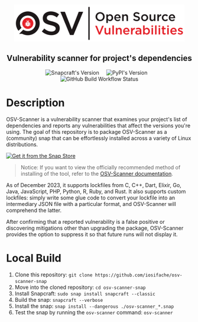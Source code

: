 <p align="center">
    <a href="https://google.github.io/osv-scanner/">
        <img src="images/logo.png" height="100" alt="OSV-Scanner logo"/>
    </a>
</p>
<h2 align="center">Vulnerability scanner for project's dependencies</h2>
<p align="center" float="left">
    <img src="https://snapcraft.io/osv-scanner/badge.svg" width="150" height="17" alt="Snapcraft's Version"/>
    &nbsp; &nbsp;
    <img src="https://img.shields.io/github/v/release/google/osv-scanner?label=OSV-Scanner%20on%20GitHub%20Releases&color=1c8223" height="17" alt="PyPI's Version">
    &nbsp; &nbsp;
    <img src="https://img.shields.io/github/actions/workflow/status/iosifache/osv-scanner-snap/test-build.yaml?label=Build%20Status&color=1c8223" height="17" alt="GitHub Build Workflow Status">
</p>

# Description

OSV-Scanner is a vulnerability scanner that examines your project's list of dependencies and reports any vulnerabilities that affect the versions you're using. The goal of this repository is to package OSV-Scanner as a (community) snap that can be effortlessly installed across a variety of Linux distributions.

[![Get it from the Snap Store](https://snapcraft.io/static/images/badges/en/snap-store-black.svg)](https://snapcraft.io/osv-scanner)

> Notice: If you want to view the officially recommended method of installing of the tool, refer to the [OSV-Scanner documentation](https://google.github.io/osv-scanner/installation/).
  
As of December 2023, it supports lockfiles from C, C++, Dart, Elixir, Go, Java, JavaScript, PHP, Python, R, Ruby, and Rust. It also supports custom lockfiles: simply write some glue code to convert your lockfile into an intermediary JSON file with a particular format, and OSV-Scanner will comprehend the latter.

After confirming that a reported vulnerability is a false positive or discovering mitigations other than upgrading the package, OSV-Scanner provides the option to suppress it so that future runs will not display it.

# Local Build

1. Clone this repository: `git clone https://github.com/iosifache/osv-scanner-snap`
2. Move into the cloned repository: `cd osv-scanner-snap`
3. Install Snapcraft: `sudo snap install snapcraft --classic`
4. Build the snap: `snapcraft --verbose`
5. Install the snap: `snap install --dangerous ./osv-scanner_*.snap`
6. Test the snap by running the `osv-scanner` command: `osv-scanner`
